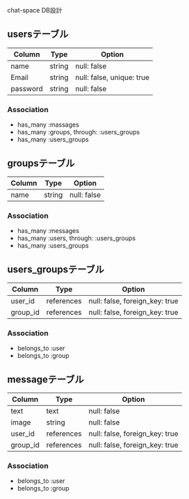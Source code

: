chat-space DB設計

## usersテーブル
|Column|Type|Option|
|------|----|------|
|name|string|null: false|
|Email|string|null: false, unique: true|
|password|string|null: false|
### Association
- has_many :massages
- has_many :groups, through: :users_groups
- has_many :users_groups

## groupsテーブル
|Column|Type|Option|
|------|----|------|
|name|string|null: false|
### Association
- has_many :messages
- has_many :users, through: :users_groups
- has_many :users_groups

## users_groupsテーブル
|Column|Type|Option|
|------|----|------|
|user_id|references|null: false, foreign_key: true|
|group_id|references|null: false, foreign_key: true|
### Association
- belongs_to :user
- belongs_to :group

## messageテーブル
|Column|Type|Option|
|------|----|------|
|text|text|null: false|
|image|string|null: false|
|user_id|references|null: false, foreign_key: true|
|group_id|references|null: false, foreign_key: true|
### Association
- belongs_to :user
- belongs_to :group
